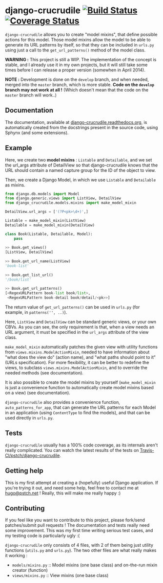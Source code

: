 django-crucrudile [![Build Status](https://travis-ci.org/pstch/django-crucrudile.svg?branch=crucrudile)](https://travis-ci.org/pstch/django-crucrudile) [![Coverage Status](https://coveralls.io/repos/pstch/django-crucrudile/badge.png?branch=crucrudile)](https://coveralls.io/r/pstch/django-crucrudile?branch=crucrudile)
=================

`django-crucrudile` allows you to create "model mixins", that define possible actions for this model. Those model mixins allow the model to be able to generate its URL patterns by itself, so that they can be included in `urls.py` using just a call to the `get_url_patterns()` method of the model class. 

**WARNING :** This project is still a WIP. The implementation of the concept is stable, and I already use it in my own projects, but it will still take some times before I can release a proper version (somewhen in April 2014).

**NOTE :** Development is done on the `develop` branch, and when needed, merged into the `master` branch, which is more stable. **Code on the `develop` branch may not work at all !** (Which doesn't mean that the code on the `master` branch will work..)

## Documentation

The documentation, available at [django-crucrudile.readthedocs.org](http://django-crucrudile.readthedocs.org/en/latest/), is automatically created from the docstrings present in the source code, using Sphynx (and some extensions).

## Example

Here, we create two **model mixins** : `Listable` and `Detailable`, and we set the url_args attribute of DetailView so that django-crucrudile knows that the URL should contain a named capture group for the ID of the object to view.

Then, we create a Django Model, in which we use `Listable` and `Detailable` as mixins.


```python
from django.db.models import Model
from django.generic.views import ListView, DetailView
from django_crucrudile.models.mixins import make_model_mixin

DetailView.url_args = ['(?P<pk>\d+)',]

Listable = make_model_mixin(ListView)
Detailable = make_model_mixin(DetailView)

class Book(Listable, Detailable, Model):
    pass
        
>> Book.get_views()
[ListView, DetailView]
    
>> Book.get_url_name(ListView)
'book-list'
    
>> Book.get_list_url()
'/book/list'
        
>> Book.get_url_patterns()
[<RegexURLPattern book-list book/list>,
 <RegexURLPattern book-detail book/detail/<pk>>]
```

The return value of `get_url_patterns()` can be used in `urls.py` (for example, in `patterns('', ..)`).

Here, `ListView` and `DetailView` can be standard generic views, or your own CBVs. As you can see, the only requirement is that, when a view needs an URL argument, it must be specified in the `url_args` attribute of the view class.

`make_model_mixin` automatically patches the given view with utility functions from `views.mixins.ModelActionMixin`, needed to have information about "what does the view do" (action name), and "what paths should point to it" (URLs specification). For more flexibility, it can be  better to redefine the views, to subclass `views.mixins.ModelActionMixin`, and to override the needed methods (see documentation).

It is also possible to create the model mixins by yourself (`make_model_mixin` is just a convenience function to automatically create model mixins based on a view) (see documentation).

`django-crucrudile` also provides a convenience function, `auto_patterns_for_app`, that can generate the URL patterns for each Model in an application (using `ContentType` to find the models), and that can be used directly in `urls.py`.

## Tests

`django-crucrudile` usually has a 100% code coverage, as its internals aren't really complicated. You can watch the latest results of the tests on [Travis-CI/pstch/django-crucrudile](https://travis-ci.org/pstch/django-crucrudile).

## Getting help

This is my first attempt at creating a (hopefully) useful Django application. If you're trying it out, and need some help, feel free to contact me at hugo@pstch.net ! Really, this will make me really happy :)

## Contributing

If you feel like you want to contribute to this project, please fork/send patches/submit pull requests ! The documentation and tests really need some improvement. This was my first time writing serious test cases, and my testing code is particularly ugly :(

`django-crucrudile` only consists of 4 files, with 2 of them being just utility functions (`utils.py` and `urls.py`). The two other files are what really makes it working :

* `models/mixins.py` :: Model mixins (one base class) and on-the-run mixin creator (function)
* `views/mixins.py` :: View mixins (one base class)
